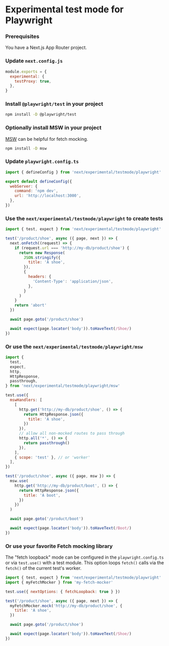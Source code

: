 # Experimental test mode for Playwright

### Prerequisites

You have a Next.js App Router project.

### Update `next.config.js`

```javascript
module.exports = {
  experimental: {
    testProxy: true,
  },
}
```

### Install `@playwright/test` in your project

```sh
npm install -D @playwright/test
```

### Optionally install MSW in your project

[MSW](https://mswjs.io/) can be helpful for fetch mocking.

```sh
npm install -D msw
```

### Update `playwright.config.ts`

```javascript
import { defineConfig } from 'next/experimental/testmode/playwright'

export default defineConfig({
  webServer: {
    command: 'npm dev',
    url: 'http://localhost:3000',
  },
})
```

### Use the `next/experimental/testmode/playwright` to create tests

```javascript
import { test, expect } from 'next/experimental/testmode/playwright'

test('/product/shoe', async ({ page, next }) => {
  next.onFetch((request) => {
    if (request.url === 'http://my-db/product/shoe') {
      return new Response(
        JSON.stringify({
          title: 'A shoe',
        }),
        {
          headers: {
            'Content-Type': 'application/json',
          },
        }
      )
    }
    return 'abort'
  })

  await page.goto('/product/shoe')

  await expect(page.locator('body')).toHaveText(/Shoe/)
})
```

### Or use the `next/experimental/testmode/playwright/msw`

```javascript
import {
  test,
  expect,
  http,
  HttpResponse,
  passthrough,
} from 'next/experimental/testmode/playwright/msw'

test.use({
  mswHandlers: [
    [
      http.get('http://my-db/product/shoe', () => {
        return HttpResponse.json({
          title: 'A shoe',
        })
      }),
      // allow all non-mocked routes to pass through
      http.all('*', () => {
        return passthrough()
      }),
    ],
    { scope: 'test' }, // or 'worker'
  ],
})

test('/product/shoe', async ({ page, msw }) => {
  msw.use(
    http.get('http://my-db/product/boot', () => {
      return HttpResponse.json({
        title: 'A boot',
      })
    })
  )

  await page.goto('/product/boot')

  await expect(page.locator('body')).toHaveText(/Boot/)
})
```

### Or use your favorite Fetch mocking library

The "fetch loopback" mode can be configured in the `playwright.config.ts` or
via `test.use()` with a test module. This option loops `fetch()` calls via
the `fetch()` of the current test's worker.

```javascript
import { test, expect } from 'next/experimental/testmode/playwright'
import { myFetchMocker } from 'my-fetch-mocker'

test.use({ nextOptions: { fetchLoopback: true } })

test('/product/shoe', async ({ page, next }) => {
  myFetchMocker.mock('http://my-db/product/shoe', {
    title: 'A shoe',
  })

  await page.goto('/product/shoe')

  await expect(page.locator('body')).toHaveText(/Shoe/)
})
```
